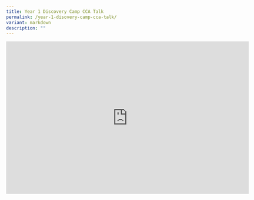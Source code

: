 ```yaml
---
title: Year 1 Discovery Camp CCA Talk
permalink: /year-1-disovery-camp-cca-talk/
variant: markdown
description: ""
---
```

<iframe allowfullscreen="" allow="accelerometer; autoplay; clipboard-write; encrypted-media; gyroscope; picture-in-picture; web-share" frameborder="0" title="YouTube video player" src="https://www.youtube.com/embed/w4BAB2mRHGo?si=ctWjE-2ZljbqyaAa" height="415" width="660"></iframe>